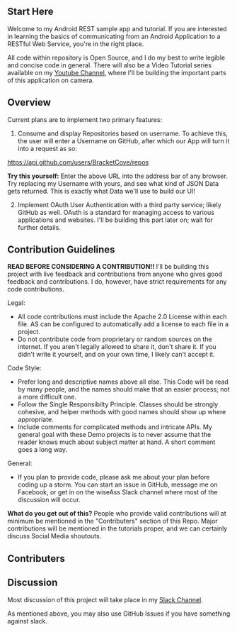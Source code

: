 ## Start Here
Welcome to my Android REST sample app and tutorial. If you are interested in learning the basics of communicating from an Android Application to a RESTful Web Service, you're in the right place.

All code within repository is Open Source, and I do my best to write legible and concise code in general. There will also be a Video Tutorial series available on my [Youtube Channel](https://www.youtube.com/user/gosuddr93/videos?view_as=subscriber), where I'll be building the important parts of this application on camera.

## Overview
Current plans are to implement two primary features:
1. Consume and display Repositories based on username. To achieve this, the user will enter a Username on GitHub, after which our App will turn it into a request as so:

https://api.github.com/users/BracketCove/repos

**Try this yourself:**
Enter the above URL into the address bar of any browser. Try replacing my Username with yours, and see what kind of JSON Data gets returned. This is exactly what Data we'll use to build our UI!

2. Implement OAuth User Authentication with a third party service; likely GitHub as well. OAuth is a standard for managing access to various applications and websites. I'll be building this part later on; wait for further details.

## Contribution Guidelines
**READ BEFORE CONSIDERING A CONTRIBUTION!!**
I'll be building this project with live feedback and contributions from anyone who gives good feedback and contributions. I do, however, have strict requirements for any code contributions.
 
 Legal:
 * All code contributions must include the Apache 2.0 License within each file. AS can be configured to automatically add a license to each file in a project.
 * Do not contribute code from proprietary or random sources on the internet. If you aren't legally allowed to share it, don't share it. If you didn't write it yourself, and on your own time, I likely can't accept it. 
 
 Code Style:
 * Prefer long and descriptive names above all else. This Code will be read by many people, and the names should make that an easier process; not a more difficult one.
 * Follow the Single Responsibilty Principle. Classes should be strongly cohesive, and helper methods with good names should show up where appropriate.
 * Include comments for complicated methods and intricate APIs. My general goal with these Demo projects is to never assume that the reader knows much about subject matter at hand. A short comment goes a long way. 
 
 General:
 * If you plan to provide code, please ask me about your plan before coding up a storm. You can start an issue in GitHub, message me on Facebook, or get in on the wiseAss Slack channel where most of the discussion will occur.
 
 **What do you get out of this?**
 People who provide valid contributions will at minimum be mentioned in the "Contributers" section of this Repo. Major contributions will be mentioned in the tutorials proper, and we can certainly discuss Social Media shoutouts. 
 

## Contributers


## Discussion
Most discussion of this project will take place in my [Slack Channel](https://join.slack.com/t/wiseass/shared_invite/enQtMjY3MTcyOTExMjY3LWUxZGM2ZTBmMjI3NWI3YTUwMTFjNjI0MDc1ZWI3MTllYzFmNjQyNjc3MWI2MGYyODJkN2RmMjE4OGQ3MTJiNjA). 

As mentioned above, you may also use GitHub Issues if you have something against slack.
